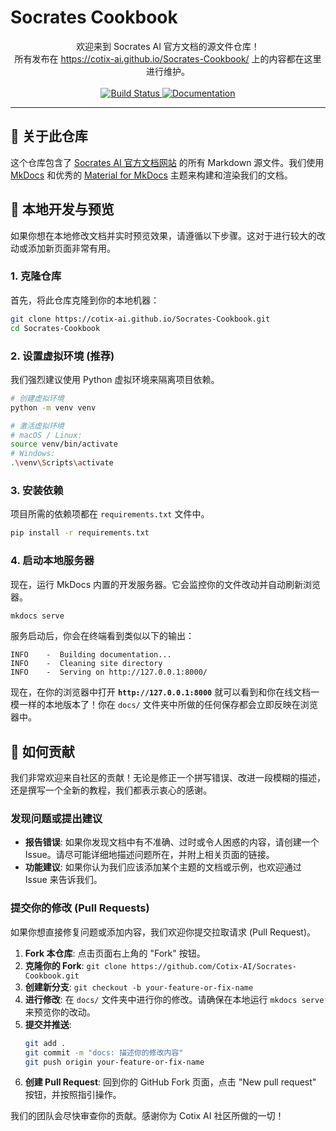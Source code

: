 # Socrates Cookbook

<p align="center">
  欢迎来到 Socrates AI 官方文档的源文件仓库！
  <br>
  所有发布在 <a href="https://cotix-ai.github.io/Socrates-Cookbook/">https://cotix-ai.github.io/Socrates-Cookbook/</a> 上的内容都在这里进行维护。
  <br>
  <br>
  <a href="https://github.com/Cotix-AI/Socrates-Cookbook/actions/workflows/deploy-docs.yml">
    <img src="https://github.com/Cotix-AI/Socrates-Cookbook/actions/workflows/deploy-docs.yml/badge.svg" alt="Build Status">
  </a>
  <a href="https://cotix-ai.github.io/Socrates-Cookbook/">
    <img src="https://img.shields.io/badge/docs-latest-blue.svg" alt="Documentation">
  </a>
</p>

---

## 📖 关于此仓库

这个仓库包含了 [Socrates AI 官方文档网站](https://cotix-ai.github.io/Socrates-Cookbook/) 的所有 Markdown 源文件。我们使用 [MkDocs](https://www.mkdocs.org/) 和优秀的 [Material for MkDocs](https://squidfunk.github.io/mkdocs-material/) 主题来构建和渲染我们的文档。

## 🚀 本地开发与预览

如果你想在本地修改文档并实时预览效果，请遵循以下步骤。这对于进行较大的改动或添加新页面非常有用。

### 1. 克隆仓库

首先，将此仓库克隆到你的本地机器：
```bash
git clone https://cotix-ai.github.io/Socrates-Cookbook.git
cd Socrates-Cookbook
```

### 2. 设置虚拟环境 (推荐)

我们强烈建议使用 Python 虚拟环境来隔离项目依赖。

```bash
# 创建虚拟环境
python -m venv venv

# 激活虚拟环境
# macOS / Linux:
source venv/bin/activate
# Windows:
.\venv\Scripts\activate
```

### 3. 安装依赖

项目所需的依赖项都在 `requirements.txt` 文件中。
```bash
pip install -r requirements.txt
```

### 4. 启动本地服务器

现在，运行 MkDocs 内置的开发服务器。它会监控你的文件改动并自动刷新浏览器。
```bash
mkdocs serve
```

服务启动后，你会在终端看到类似以下的输出：
```
INFO    -  Building documentation...
INFO    -  Cleaning site directory
INFO    -  Serving on http://127.0.0.1:8000/
```

现在，在你的浏览器中打开 **`http://127.0.0.1:8000`** 就可以看到和你在线文档一模一样的本地版本了！你在 `docs/` 文件夹中所做的任何保存都会立即反映在浏览器中。

## 🤝 如何贡献

我们非常欢迎来自社区的贡献！无论是修正一个拼写错误、改进一段模糊的描述，还是撰写一个全新的教程，我们都表示衷心的感谢。

### 发现问题或提出建议

-   **报告错误**: 如果你发现文档中有不准确、过时或令人困惑的内容，请创建一个 Issue。请尽可能详细地描述问题所在，并附上相关页面的链接。
-   **功能建议**: 如果你认为我们应该添加某个主题的文档或示例，也欢迎通过 Issue 来告诉我们。

### 提交你的修改 (Pull Requests)

如果你想直接修复问题或添加内容，我们欢迎你提交拉取请求 (Pull Request)。

1.  **Fork 本仓库**: 点击页面右上角的 "Fork" 按钮。
2.  **克隆你的 Fork**: `git clone https://github.com/Cotix-AI/Socrates-Cookbook.git`
3.  **创建新分支**: `git checkout -b your-feature-or-fix-name`
4.  **进行修改**: 在 `docs/` 文件夹中进行你的修改。请确保在本地运行 `mkdocs serve` 来预览你的改动。
5.  **提交并推送**:
    ```bash
    git add .
    git commit -m "docs: 描述你的修改内容"
    git push origin your-feature-or-fix-name
    ```
6.  **创建 Pull Request**: 回到你的 GitHub Fork 页面，点击 "New pull request" 按钮，并按照指引操作。

我们的团队会尽快审查你的贡献。感谢你为 Cotix AI 社区所做的一切！
